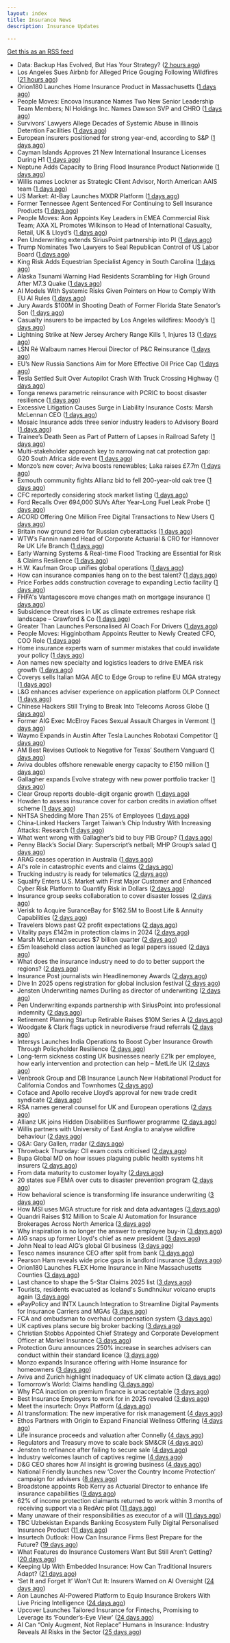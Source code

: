 ```yaml
---
layout: index
title: Insurance News
description: Insurance Updates

---
```


[Get this as an RSS feed](/insurance.rss)

<!-- news_marker starts -->
- Data: Backup Has Evolved, But Has Your Strategy? ([2 hours ago](https://insurance-edge.net/2025/07/19/data-backup-has-evolved-but-has-your-strategy/))
- Los Angeles Sues Airbnb for Alleged Price Gouging Following Wildfires ([21 hours ago](https://www.insurancejournal.com/news/west/2025/07/18/832351.htm))
- Orion180 Launches Home Insurance Product in Massachusetts ([1 days ago](https://insurance-edge.net/2025/07/18/orion180-launches-home-insurance-product-in-massachusetts/))
- People Moves: Encova Insurance Names Two New Senior Leadership Team Members; NI Holdings Inc. Names Dawson SVP and CHRO ([1 days ago](https://www.insurancejournal.com/news/midwest/2025/07/18/832339.htm))
- Survivors’ Lawyers Allege Decades of Systemic Abuse in Illinois Detention Facilities ([1 days ago](https://www.insurancejournal.com/news/midwest/2025/07/18/832332.htm))
- European insurers positioned for strong year-end, according to S&P ([1 days ago](https://www.reinsurancene.ws/european-insurers-positioned-for-strong-year-end-according-to-sp/))
- Cayman Islands Approves 21 New International Insurance Licenses During H1 ([1 days ago](https://www.insurancejournal.com/news/international/2025/07/18/832314.htm))
- Neptune Adds Capacity to Bring Flood Insurance Product Nationwide ([1 days ago](https://www.insurancejournal.com/news/national/2025/07/18/832312.htm))
- Willis names Lockner as Strategic Client Advisor, North American AAIS team ([1 days ago](https://www.reinsurancene.ws/willis-names-lockner-as-strategic-client-advisor-north-american-aais-team/))
- US Market: At-Bay Launches MXDR Platform ([1 days ago](https://insurance-edge.net/2025/07/18/us-market-at-bay-launches-mxdr-platform/))
- Former Tennessee Agent Sentenced For Continuing to Sell Insurance Products ([1 days ago](https://www.insurancejournal.com/news/southeast/2025/07/18/832309.htm))
- People Moves: Aon Appoints Key Leaders in EMEA Commercial Risk Team; AXA XL Promotes Wilkinson to Head of International Casualty, Retail, UK & Lloyd’s ([1 days ago](https://www.insurancejournal.com/news/international/2025/07/18/832299.htm))
- Pen Underwriting extends SiriusPoint partnership into PI ([1 days ago](https://www.reinsurancene.ws/pen-underwriting-extends-siriuspoint-partnership-into-pi/))
- Trump Nominates Two Lawyers to Seal Republican Control of US Labor Board ([1 days ago](https://www.insurancejournal.com/news/national/2025/07/18/832302.htm))
- King Risk Adds Equestrian Specialist Agency in South Carolina ([1 days ago](https://www.insurancejournal.com/news/southeast/2025/07/18/832292.htm))
- Alaska Tsunami Warning Had Residents Scrambling for High Ground After M7.3 Quake ([1 days ago](https://www.insurancejournal.com/news/west/2025/07/18/832293.htm))
- AI Models With Systemic Risks Given Pointers on How to Comply With EU AI Rules ([1 days ago](https://www.insurancejournal.com/news/international/2025/07/18/832287.htm))
- Jury Awards $100M in Shooting Death of Former Florida State Senator’s Son ([1 days ago](https://www.insurancejournal.com/news/southeast/2025/07/18/832282.htm))
- Casualty insurers to be impacted by Los Angeles wildfires: Moody’s ([1 days ago](https://www.reinsurancene.ws/casualty-insurers-to-be-impacted-by-los-angeles-wildfires-moodys/))
- Lightning Strike at New Jersey Archery Range Kills 1, Injures 13 ([1 days ago](https://www.insurancejournal.com/news/east/2025/07/18/832276.htm))
- LSN Ré Walbaum names Heroui Director of P&C Reinsurance ([1 days ago](https://www.reinsurancene.ws/lsn-re-walbaum-names-heroui-director-of-pc-reinsurance/))
- EU’s New Russia Sanctions Aim for More Effective Oil Price Cap ([1 days ago](https://www.insurancejournal.com/news/international/2025/07/18/832255.htm))
- Tesla Settled Suit Over Autopilot Crash With Truck Crossing Highway ([1 days ago](https://www.insurancejournal.com/news/southeast/2025/07/18/832257.htm))
- Tonga renews parametric reinsurance with PCRIC to boost disaster resilience ([1 days ago](https://www.reinsurancene.ws/tonga-renews-parametric-reinsurance-with-pcric-to-boost-disaster-resilience/))
- Excessive Litigation Causes Surge in Liability Insurance Costs: Marsh McLennan CEO ([1 days ago](https://www.insurancejournal.com/news/national/2025/07/18/832245.htm))
- Mosaic Insurance adds three senior industry leaders to Advisory Board ([1 days ago](https://www.reinsurancene.ws/mosaic-insurance-adds-three-senior-industry-leaders-to-advisory-board/))
- Trainee’s Death Seen as Part of Pattern of Lapses in Railroad Safety ([1 days ago](https://www.insurancejournal.com/news/east/2025/07/18/832224.htm))
- Multi-stakeholder approach key to narrowing nat cat protection gap: G20 South Africa side event ([1 days ago](https://www.reinsurancene.ws/multi-stakeholder-approach-key-to-narrowing-nat-cat-protection-gap-g20-south-africa-side-event/))
- Monzo’s new cover; Aviva boosts renewables; Laka raises £7.7m ([1 days ago](https://www.postonline.co.uk/news/7958174/monzo%E2%80%99s-new-cover-aviva-boosts-renewables-laka-raises-%C2%A377m))
- Exmouth community fights Allianz bid to fell 200-year-old oak tree ([1 days ago](https://www.postonline.co.uk/personal/7958180/exmouth-community-fights-allianz-bid-to-fell-200-year-old-oak-tree))
- CFC reportedly considering stock market listing ([1 days ago](https://www.postonline.co.uk/commercial/7958183/cfc-reportedly-considering-stock-market-listing))
- Ford Recalls Over 694,000 SUVs After Year-Long Fuel Leak Probe ([1 days ago](https://www.insurancejournal.com/news/national/2025/07/18/832242.htm))
- ACORD Offering One Million Free Digital Transactions to New Users ([1 days ago](https://insurance-edge.net/2025/07/18/acord-offering-one-million-free-digital-transactions-to-new-users/))
- Britain now ground zero for Russian cyberattacks ([1 days ago](https://www.insurancebusinessmag.com/uk/news/cyber/britain-now-ground-zero-for-russian-cyberattacks-543041.aspx))
- WTW’s Fannin named Head of Corporate Actuarial & CRO for Hannover Re UK Life Branch ([1 days ago](https://www.reinsurancene.ws/wtws-fannin-named-head-of-corporate-actuarial-cro-for-hannover-re-uk-life-branch/))
- Early Warning Systems & Real-time Flood Tracking are Essential for Risk & Claims Resilience ([1 days ago](https://insurance-edge.net/2025/07/18/early-warning-systems-real-time-flood-tracking-are-essential-for-risk-claims-resilience/))
- H.W. Kaufman Group unifies global operations ([1 days ago](https://www.insurancebusinessmag.com/uk/news/breaking-news/h-w--kaufman-group-unifies-global-operations-543033.aspx))
- How can insurance companies hang on to the best talent? ([1 days ago](https://www.insurancebusinessmag.com/uk/tv/how-can-insurance-companies-hang-on-to-the-best-talent-543031.aspx))
- Price Forbes adds construction coverage to expanding Lectio facility ([1 days ago](https://www.reinsurancene.ws/price-forbes-adds-construction-coverage-to-expanding-lectio-facility/))
- FHFA's Vantagescore move changes math on mortgage insurance ([1 days ago](https://www.dig-in.com/news/how-gse-credit-score-shake-up-impacts-mortgage-insurance))
- Subsidence threat rises in UK as climate extremes reshape risk landscape – Crawford & Co ([1 days ago](https://www.insurancebusinessmag.com/uk/news/claims/subsidence-threat-rises-in-uk-as-climate-extremes-reshape-risk-landscape--crawford-and-co-543027.aspx))
- Greater Than Launches Personalised AI Coach For Drivers ([1 days ago](https://insurance-edge.net/2025/07/18/greater-than-launches-personalised-ai-coach-for-drivers/))
- People Moves: Higginbotham Appoints Reutter to Newly Created CFO, COO Role ([1 days ago](https://www.insurancejournal.com/news/southcentral/2025/07/18/832112.htm))
- Home insurance experts warn of summer mistakes that could invalidate your policy ([1 days ago](https://ifamagazine.com/home-insurance-experts-warn-of-summer-mistakes-that-could-invalidate-your-policy/))
- Aon names new specialty and logistics leaders to drive EMEA risk growth ([1 days ago](https://www.insurancebusinessmag.com/uk/news/breaking-news/aon-names-new-specialty-and-logistics-leaders-to-drive-emea-risk-growth-543025.aspx))
- Coverys sells Italian MGA AEC to Edge Group to refine EU MGA strategy ([1 days ago](https://www.insurancebusinessmag.com/uk/news/mergers-acquisitions/coverys-sells-italian-mga-aec-to-edge-group-to-refine-eu-mga-strategy-543021.aspx))
- L&G enhances adviser experience on application platform OLP Connect ([1 days ago](https://ifamagazine.com/lg-enhances-adviser-experience-on-application-platform-olp-connect/))
- Chinese Hackers Still Trying to Break Into Telecoms Across Globe ([1 days ago](https://www.insurancejournal.com/news/international/2025/07/18/832232.htm))
- Former AIG Exec McElroy Faces Sexual Assault Charges in Vermont ([1 days ago](https://www.insurancejournal.com/news/national/2025/07/18/832169.htm))
- Waymo Expands in Austin After Tesla Launches Robotaxi Competitor ([1 days ago](https://www.insurancejournal.com/news/southcentral/2025/07/18/832164.htm))
- AM Best Revises Outlook to Negative for Texas’ Southern Vanguard ([1 days ago](https://www.insurancejournal.com/news/southcentral/2025/07/18/832174.htm))
- Aviva doubles offshore renewable energy capacity to £150 million ([1 days ago](https://www.insurancebusinessmag.com/uk/news/breaking-news/aviva-doubles-offshore-renewable-energy-capacity-to-150-million-543012.aspx))
- Gallagher expands Evolve strategy with new power portfolio tracker ([1 days ago](https://www.insurancebusinessmag.com/uk/news/breaking-news/gallagher-expands-evolve-strategy-with-new-power-portfolio-tracker-543006.aspx))
- Clear Group reports double-digit organic growth ([1 days ago](https://www.insurancebusinessmag.com/uk/news/breaking-news/clear-group-reports-doubledigit-organic-growth-543005.aspx))
- Howden to assess insurance cover for carbon credits in aviation offset scheme ([1 days ago](https://www.insurancebusinessmag.com/uk/news/breaking-news/howden-to-assess-insurance-cover-for-carbon-credits-in-aviation-offset-scheme-543004.aspx))
- NHTSA Shedding More Than 25% of Employees ([1 days ago](https://www.insurancejournal.com/news/national/2025/07/18/832161.htm))
- China-Linked Hackers Target Taiwan’s Chip Industry With Increasing Attacks: Research ([1 days ago](https://www.insurancejournal.com/news/international/2025/07/18/832027.htm))
- What went wrong with Gallagher’s bid to buy PIB Group? ([1 days ago](https://www.postonline.co.uk/broker/7958134/what-went-wrong-with-gallagher%E2%80%99s-bid-to-buy-pib-group))
- Penny Black’s Social Diary: Superscript’s netball; MHP Group’s salad ([1 days ago](https://www.postonline.co.uk/people/7957938/penny-black%E2%80%99s-social-diary-superscript%E2%80%99s-netball-mhp-group%E2%80%99s-salad))
- ARAG ceases operation in Australia ([1 days ago](https://www.insurancebusinessmag.com/uk/news/breaking-news/arag-ceases-operation-in-australia-542983.aspx))
- AI's role in catastrophic events and claims ([2 days ago](https://www.dig-in.com/opinion/ai-in-catastrophic-events-and-claims))
- Trucking industry is ready for telematics ([2 days ago](https://www.dig-in.com/opinion/trucking-industry-is-ready-for-telematics))
- Squalify Enters U.S. Market with First Major Customer and Enhanced Cyber Risk Platform to Quantify Risk in Dollars ([2 days ago](https://www.insurtechinsights.com/squalify-enters-u-s-market-with-first-major-customer-and-enhanced-cyber-risk-platform-to-quantify-risk-in-dollars/))
- Insurance group seeks collaboration to cover disaster losses ([2 days ago](https://www.dig-in.com/articles/insurance-group-seeks-collaboration-to-cover-disaster-losses))
- Verisk to Acquire SuranceBay for $162.5M to Boost Life & Annuity Capabilities ([2 days ago](https://www.insurtechinsights.com/verisk-to-acquire-surancebay-for-162-5m-to-boost-life-annuity-capabilities/))
- Travelers blows past Q2 profit expectations ([2 days ago](https://www.insurancebusinessmag.com/uk/news/breaking-news/travelers-blows-past-q2-profit-expectations-542947.aspx))
- Vitality pays £142m in protection claims in 2024 ([2 days ago](https://ifamagazine.com/vitality-pays-142m-in-protection-claims-in-2024/))
- Marsh McLennan secures $7 billion quarter ([2 days ago](https://www.insurancebusinessmag.com/uk/news/breaking-news/marsh-mclennan-secures-7-billion-quarter-542925.aspx))
- £5m leasehold class action launched as legal papers issued ([2 days ago](https://www.postonline.co.uk/news/7958171/%C2%A35m-leaseholder-class-action-launched-as-legal-papers-issued))
- What does the insurance industry need to do to better support the regions? ([2 days ago](https://www.insurancebusinessmag.com/uk/tv/what-does-the-insurance-industry-need-to-do-to-better-support-the-regions-542873.aspx))
- Insurance Post journalists win Headlinemoney Awards ([2 days ago](https://www.postonline.co.uk/news/7958169/insurance-post-journalists-win-headlinemoney-awards))
- Dive In 2025 opens registration for global inclusion festival ([2 days ago](https://www.insurancebusinessmag.com/uk/news/diversity-inclusion/dive-in-2025-opens-registration-for-global-inclusion-festival-542878.aspx))
- Jensten Underwriting names Durling as director of underwriting ([2 days ago](https://www.insurancebusinessmag.com/uk/news/breaking-news/jensten-underwriting-names-durling-as-director-of-underwriting-542877.aspx))
- Pen Underwriting expands partnership with SiriusPoint into professional indemnity ([2 days ago](https://www.insurancebusinessmag.com/uk/news/professional-liability/pen-underwriting-expands-partnership-with-siriuspoint-into-professional-indemnity-542875.aspx))
- Retirement Planning Startup Retirable Raises $10M Series A ([2 days ago](https://www.insurtechinsights.com/retirement-planning-startup-retirable-raises-10m-series-a/))
- Woodgate & Clark flags uptick in neurodiverse fraud referrals ([2 days ago](https://www.postonline.co.uk/market-access/claims-fraud/7958107/woodgate-clark-flags-uptick-in-neurodiverse-fraud-referrals))
- Intersys Launches India Operations to Boost Cyber Insurance Growth Through Policyholder Resilience ([2 days ago](https://www.insurtechinsights.com/intersys-launches-india-operations-to-boost-cyber-insurance-growth-through-policyholder-resilience/))
- Long-term sickness costing UK businesses nearly £21k per employee, how early intervention and protection can help – MetLife UK ([2 days ago](https://ifamagazine.com/long-term-sickness-costing-uk-businesses-nearly-21k-per-employee-how-early-intervention-and-protection-can-help-metlife-uk/))
- Venbrook Group and DB Insurance Launch New Habitational Product for California Condos and Townhomes ([2 days ago](https://www.insurtechinsights.com/venbrook-group-and-db-insurance-launch-new-habitational-product-for-california-condos-and-townhomes/))
- Coface and Apollo receive Lloyd’s approval for new trade credit syndicate ([2 days ago](https://www.insurancebusinessmag.com/uk/news/breaking-news/coface-and-apollo-receive-lloyds-approval-for-new-trade-credit-syndicate-542847.aspx))
- RSA names general counsel for UK and European operations ([2 days ago](https://www.insurancebusinessmag.com/uk/news/breaking-news/rsa-names-general-counsel-for-uk-and-european-operations-542839.aspx))
- Allianz UK joins Hidden Disabilities Sunflower programme ([2 days ago](https://www.insurancebusinessmag.com/uk/news/breaking-news/allianz-uk-joins-hidden-disabilities-sunflower-programme-542838.aspx))
- Willis partners with University of East Anglia to analyse wildfire behaviour ([2 days ago](https://www.insurancebusinessmag.com/uk/news/catastrophe/willis-partners-with-university-of-east-anglia-to-analyse-wildfire-behaviour-542836.aspx))
- Q&A: Gary Gallen, rradar ([2 days ago](https://www.postonline.co.uk/risk-management/7957608/qa-gary-gallen-rradar))
- Throwback Thursday: CII exam costs criticised ([2 days ago](https://www.postonline.co.uk/broker/7956735/throwback-thursday-cii-exam-costs-criticised))
- Bupa Global MD on how issues plaguing public health systems hit insurers ([2 days ago](https://www.postonline.co.uk/personal/7958021/bupa-global-md-on-how-issues-plaguing-public-health-systems-hit-insurers))
- From data maturity to customer loyalty ([2 days ago](https://www.postonline.co.uk/market-access/7958119/from-data-maturity-to-customer-loyalty))
- 20 states sue FEMA over cuts to disaster prevention program ([2 days ago](https://www.dig-in.com/news/states-sue-to-stop-devastating-cuts-to-fema-program))
- How behavioral science is transforming life insurance underwriting ([3 days ago](https://www.dig-in.com/opinion/how-behavioral-science-is-transforming-life-insurance-underwriting))
- How MSI uses MGA structure for risk and data advantages ([3 days ago](https://www.dig-in.com/news/mgas-risk-and-data-management-advantages))
- Quandri Raises $12 Million to Scale AI Automation for Insurance Brokerages Across North America ([3 days ago](https://www.insurtechinsights.com/quandri-raises-12-million-to-scale-ai-automation-for-insurance-brokerages-across-north-america/))
- Why inspiration is no longer the answer to employee buy-in ([3 days ago](https://www.insurancebusinessmag.com/uk/business-strategy/why-inspiration-is-no-longer-the-answer-to-employee-buyin-542791.aspx))
- AIG snaps up former Lloyd's chief as new president ([3 days ago](https://www.insurancebusinessmag.com/uk/news/breaking-news/aig-snaps-up-former-lloyds-chief-as-new-president-542772.aspx))
- John Neal to lead AIG’s global GI business ([3 days ago](https://www.postonline.co.uk/news/7958158/john-neal-to-lead-aigs-global-gi-business))
- Tesco names insurance CEO after split from bank ([3 days ago](https://www.postonline.co.uk/people/7958155/tesco-names-insurance-ceo-after-split-from-bank))
- Pearson Ham reveals wide price gaps in landlord insurance ([3 days ago](https://www.postonline.co.uk/news/7958153/pearson-ham-reveals-wide-price-gaps-in-landlord-insurance))
- Orion180 Launches FLEX Home Insurance in Nine Massachusetts Counties ([3 days ago](https://www.insurtechinsights.com/orion180-launches-flex-home-insurance-in-nine-massachusetts-counties/))
- Last chance to shape the 5-Star Claims 2025 list ([3 days ago](https://www.insurancebusinessmag.com/uk/news/claims/last-chance-to-shape-the-5star-claims-2025-list-542729.aspx))
- Tourists, residents evacuated as Iceland's Sundhnúkur volcano erupts again ([3 days ago](https://www.insurancebusinessmag.com/uk/news/catastrophe/tourists-residents-evacuated-as-icelands-sundhnukur-volcano-erupts-again-542727.aspx))
- ePayPolicy and INTX Launch Integration to Streamline Digital Payments for Insurance Carriers and MGAs ([3 days ago](https://www.insurtechinsights.com/epaypolicy-and-intx-launch-integration-to-streamline-digital-payments-for-insurance-carriers-and-mgas/))
- FCA and ombudsman to overhaul compensation system ([3 days ago](https://www.postonline.co.uk/regulation/7958151/fca-and-ombudsman-to-overhaul-compensation-system))
- UK captives plans secure big broker backing ([3 days ago](https://www.postonline.co.uk/commercial/7958150/uk-captives-plans-secure-big-broker-backing))
- Christian Stobbs Appointed Chief Strategy and Corporate Development Officer at Markel Insurance ([3 days ago](https://www.insurtechinsights.com/christian-stobbs-appointed-chief-strategy-and-corporate-development-officer-at-markel-insurance/))
- Protection Guru announces 250% increase in searches advisers can conduct within their standard licence ([3 days ago](https://ifamagazine.com/protection-guru-announces-250-increase-in-searches-advisers-can-conduct-within-their-standard-licence/))
- Monzo expands Insurance offering with Home Insurance for homeowners ([3 days ago](https://ifamagazine.com/monzo-expands-insurance-offering-with-home-insurance-for-homeowners/))
- Aviva and Zurich highlight inadequacy of UK climate action ([3 days ago](https://www.postonline.co.uk/news/7958139/aviva-and-zurich-highlight-inadequacy-of-uk-climate-action))
- Tomorrow’s World: Claims handling ([3 days ago](https://www.postonline.co.uk/claims/7958005/tomorrow%E2%80%99s-world-claims-handling))
- Why FCA inaction on premium finance is unacceptable ([3 days ago](https://www.postonline.co.uk/personal/7957875/why-fca-inaction-on-premium-finance-is-unacceptable))
- Best Insurance Employers to work for in 2025 revealed ([3 days ago](https://www.postonline.co.uk/personal/7957887/best-insurance-employers-to-work-for-in-2025-revealed))
- Meet the insurtech: Onyx Platform ([4 days ago](https://www.dig-in.com/news/meet-the-insurtech-onyx-platform))
- AI transformation: The new imperative for risk management ([4 days ago](https://www.dig-in.com/opinion/ai-transformation-is-vital-for-risk-management))
- Ethos Partners with Origin to Expand Financial Wellness Offering ([4 days ago](https://www.insurtechinsights.com/ethos-partners-with-origin-to-expand-financial-wellness-offering/))
- Life insurance proceeds and valuation after Connelly ([4 days ago](https://www.dig-in.com/opinion/redemptions-and-reality-life-insurance-proceeds-and-valuation-after-connelly))
- Regulators and Treasury move to scale back SM&CR ([4 days ago](https://www.postonline.co.uk/regulation/7958140/regulators-and-treasury-move-to-scale-back-smcr))
- Jensten to refinance after failing to secure sale ([4 days ago](https://www.postonline.co.uk/news/7958135/jensten-to-refinance-after-failing-to-secure-sale))
- Industry welcomes launch of captives regime ([4 days ago](https://www.postonline.co.uk/news/7958138/industry-welcomes-launch-of-captives-regime))
- D&G CEO shares how AI insight is growing business ([4 days ago](https://www.postonline.co.uk/personal/7958136/dg-ceo-shares-how-ai-insight-is-growing-business))
- National Friendly launches new ‘Cover the Country Income Protection’ campaign for advisers ([8 days ago](https://ifamagazine.com/national-friendly-launches-new-cover-the-country-income-protection-campaign-for-advisers/))
- Broadstone appoints Rob Kerry as Actuarial Director to enhance life insurance capabilities ([9 days ago](https://ifamagazine.com/broadstone-appoints-rob-kerry-as-actuarial-director-to-enhance-life-insurance-capabilities/))
- 62% of income protection claimants returned to work within 3 months of receiving support via a RedArc pilot ([11 days ago](https://ifamagazine.com/62-of-income-protection-claimants-returned-to-work-within-3-months-of-receiving-support-via-a-redarc-pilot/))
- Many unaware of their responsibilities as executor of a will ([11 days ago](https://ifamagazine.com/many-unaware-of-their-responsibilities-as-executor-of-a-will/))
- TBC Uzbekistan Expands Banking Ecosystem Fully Digital Personalised Insurance Product ([11 days ago](https://thefintechtimes.com/tbc-uzbekistan-launches-fully-digital-personalised-insurance-product/))
- Insurtech Outlook: How Can Insurance Firms Best Prepare for the Future? ([19 days ago](https://thefintechtimes.com/insurtech-outlook-how-can-insurance-firms-best-prepare-for-the-future/))
- What Features do Insurance Customers Want But Still Aren’t Getting? ([20 days ago](https://thefintechtimes.com/what-features-do-insurance-customers-want-but-still-arent-getting/))
- Keeping Up With Embedded Insurance: How Can Traditional Insurers Adapt? ([21 days ago](https://thefintechtimes.com/keeping-up-with-embedded-insurance-how-can-traditional-insurers-adapt/))
- ‘Set It and Forget It’ Won’t Cut It: Insurers Warned on AI Oversight ([24 days ago](https://thefintechtimes.com/set-it-and-forget-it-wont-cut-it-insurers-warned-on-ai-oversight/))
- Aon Launches AI-Powered Platform to Equip Insurance Brokers With Live Pricing Intelligence ([24 days ago](https://thefintechtimes.com/aon-launches-ai-powered-platform-to-equip-insurance-brokers-with-live-pricing-intelligence/))
- Upcover Launches Tailored Insurance for Fintechs, Promising to Leverage its ‘Founder’s-Eye View’ ([24 days ago](https://thefintechtimes.com/upcover-launches-tailored-insurance-for-fintechs-promising-to-leverage-its-founders-eye-view/))
- AI Can “Only Augment, Not Replace” Humans in Insurance: Industry Reveals AI Risks in the Sector ([25 days ago](https://thefintechtimes.com/ai-can-only-augment-not-replace-humans-in-insurance-industry-reveals-ai-risks-in-the-sector/))

<!-- news_marker ends -->